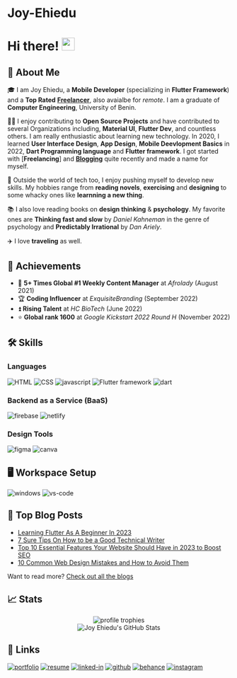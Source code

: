 # Joy-Ehiedu

# Hi there! <img src="https://media.giphy.com/media/hvRJCLFzcasrR4ia7z/giphy.gif" width="29px" height="29px">

## 🚀 About Me

🎓 I am Joy Ehiedu, a **Mobile Developer** (specializing in **Flutter Framework**) and a **Top Rated** [**Freelancer**](https://joy-ehiedu.netlify.app/), also avaialbe for _remote_. I am a graduate of **Computer Engineering**, University of Benin.

👨‍💻 I enjoy contributing to **Open Source Projects** and have contributed to several Organizations including, **Material UI**, **Flutter Dev**, and countless others. I am really enthusiastic about learning new technology. In 2020, I learned **User Interface Design**, **App Design**, **Mobile Deevlopment Basics** in 2022, **Dart Programming language** and **Flutter framework**. I got started with [**Freelancing**] and [**Blogging**](https://buildclaw.com/blog/) quite recently and made a name for myself.

🎸 Outside the world of tech too, I enjoy pushing myself to develop new skills. My hobbies range from **reading novels**, **exercising** and **designing** to some whacky ones like **learnning a new thing**.

📚 I also love reading books on **design thinking** & **psychology**. My favorite ones are **Thinking fast and slow** by _Daniel Kahneman_ in the genre of psychology and **Predictably Irrational** by _Dan Ariely_.

✈️ I love **traveling** as well.

## 🏅 Achievements

-   📝 **5+ Times Global #1 Weekly Content Manager** at _Afrolady_ (August 2021)
-   🏆 **Coding Influencer** at _ExquisiteBranding_ (September 2022)
-   ⏫ **Rising Talent** at _HC BioTech_ (June 2022)
-   ⭐ **Global rank 1600** at _Google Kickstart 2022 Round H_ (November 2022)

## 🛠️ Skills

### Languages

![HTML](https://img.shields.io/badge/HTML5-E34F26?style=for-the-badge&logo=html5&logoColor=white)
![CSS](https://img.shields.io/badge/CSS3-1572B6?style=for-the-badge&logo=css3&logoColor=white)
![javascript](https://img.shields.io/badge/JavaScript-323330?style=for-the-badge&logo=javascript&logoColor=F7DF1E)
![Flutter framework](https://img.shields.io/badge/Flutter-02569B?style=for-the-badge&logo=flutter&logoColor=white)
![dart](https://img.shields.io/badge/Dart-28B6F6?style=for-the-badge&logo=dart&logoColor=white)


### Backend as a Service (BaaS)

![firebase](https://img.shields.io/badge/Firebase-ffaa00?style=for-the-badge&logo=Firebase&logoColor=white)
![netlify](https://img.shields.io/badge/Netlify-00C7B7?style=for-the-badge&logo=netlify&logoColor=white)

### Design Tools

![figma](https://img.shields.io/badge/figma-000000?style=for-the-badge&logo=figma&logoColor=white)
![canva](https://img.shields.io/badge/canva-00C4CC?style=for-the-badge&logo=canva&logoColor=white)


## 🖥️ Workspace Setup

![windows](https://img.shields.io/badge/Windows_11-0078d4?style=for-the-badge&logo=windows-11&logoColor=white)
![vs-code](https://img.shields.io/badge/VS_Code-007ACC?style=for-the-badge&logo=Visual-Studio-Code&logoColor=white)

## 📝 Top Blog Posts

-   [Learning Flutter As A Beginner In 2023](https://buildclaw.com/learning-flutter-as-a-beginner-in-2023/)
-   [7 Sure Tips On How to be a Good Technical Writer](https://buildclaw.com/7-sure-tips-on-how-to-be-a-good-technical-writer/)
-   [Top 10 Essential Features Your Website Should Have in 2023 to Boost SEO](https://buildclaw.com/top-10-essential-features-your-website-should-have-in-2023-to-boost-seo/)
-   [10 Common Web Design Mistakes and How to Avoid Them](https://buildclaw.com/10-common-web-design-mistakes-and-how-to-avoid-them/)

Want to read more? [Check out all the blogs](https://buildclaw.com/blog/)

## 📈 Stats

<div align="center">
    <img src="https://github-profile-trophy.vercel.app/?username=iluv27&row=1&column=6&margin-h=8&theme=darkhub&count_private=true&margin-w=15&no-frame=true" alt="profile trophies" />
    <br />
    <img src="https://github-readme-stats.vercel.app/api?username=iluv27&show_icons=true&hide_border=true" alt="Joy Ehiedu's GitHub Stats">
    <br />
</div>

## 🔗 Links

[![portfolio](https://img.shields.io/badge/Portfolio-5340ff?style=for-the-badge&logo=Google-chrome&logoColor=white)](https://joy-ehiedu.netlify.app/)
[![resume](https://img.shields.io/badge/Resume-4285F4?style=for-the-badge&logo=read-the-docs&logoColor=white)](https://joy-ehiedu.netlify.app/CV/Ehiedu%20Joy%20CV.pdf)
[![linked-in](https://img.shields.io/badge/Linked_In-0077B5?style=for-the-badge&logo=LinkedIn&logoColor=white)](https://www.linkedin.com/in/joy-ehiedu-49a163188)
[![github](https://img.shields.io/badge/GitHub-000000?style=for-the-badge&logo=GitHub&logoColor=white)](https://github.com/iluv27)
[![behance](https://img.shields.io/badge/-Behance-blue?style=for-the-badge&logo=behance&logoColor=white)](https://www.behance.net/JoyEhieduDesigns)
[![instagram](https://img.shields.io/badge/Instagram-E4405F?style=for-the-badge&logo=instagram&logoColor=white)](https://www.instagram.com/joy_codes_/)

